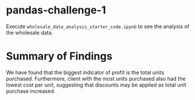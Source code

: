 # pandas-challenge-1

Execute `wholesale_data_analysis_starter_code.ipynb` to see the analysis of the wholesale data.

# Summary of Findings
We have found that the biggest indicator of profit is the total units purchased.
Furthermore, client with the most units purchased also had the lowest cost per unit,
suggesting that discounts may be applied as total unit purchase increased.